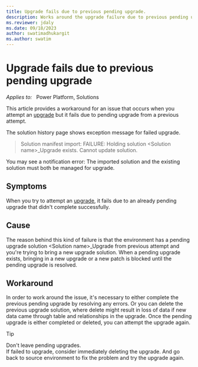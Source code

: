 ```yaml
---
title: Upgrade fails due to previous pending upgrade.
description: Works around the upgrade failure due to previous pending upgrade.
ms.reviewer: jdaly
ms.date: 09/18/2023
author: swatimadhukargit
ms.author: swatim
---
```

# Upgrade fails due to previous pending upgrade

_Applies to:_ &nbsp; Power Platform, Solutions

This article provides a workaround for an issue that occurs when you attempt an [upgrade](/power-apps/maker/data-platform/update-solutions) but it fails due to pending upgrade from a previous attempt.

The solution history page shows exception message for failed upgrade.
> Solution manifest import: FAILURE: Holding solution \<Solution name\>_Upgrade exists. Cannot update solution.

You may see a notification error: The imported solution and the existing solution must both be managed for upgrade.

## Symptoms

When you try to attempt an [upgrade](/power-apps/maker/data-platform/update-solutions), it fails due to an already pending upgrade that didn't complete successfully.

## Cause

The reason behind this kind of failure is that the environment has a pending upgrade solution \<Solution name\>_Upgrade from previous attempt and you're trying to bring a new upgrade solution. When a pending upgrade exists, bringing in a new upgrade or a new patch is blocked until the pending upgrade is resolved.

## Workaround

In order to work around the issue, it's necessary to either complete the previous pending upgrade by resolving any errors. Or you can delete the previous upgrade solution, where delete might result in loss of data if new data came through table and relationships in the upgrade. Once the pending upgrade is either completed or deleted, you can attempt the upgrade again.

>[!TIP]
> Don't leave pending upgrades.  
> If failed to upgrade, consider immediately deleting the upgrade. And go back to source environment to fix the problem and try the upgrade again.